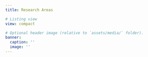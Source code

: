 ```yaml
---
title: Research Areas

# Listing view
view: compact

# Optional header image (relative to `assets/media/` folder).
banner:
  caption: ''
  image: ''
---
```

